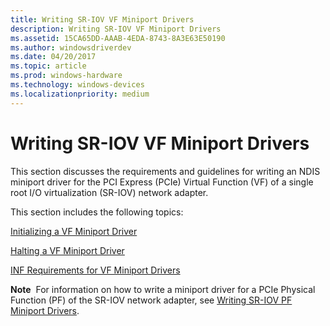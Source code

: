 ```yaml
---
title: Writing SR-IOV VF Miniport Drivers
description: Writing SR-IOV VF Miniport Drivers
ms.assetid: 15CA65DD-AAAB-4EDA-8743-8A3E63E50190
ms.author: windowsdriverdev
ms.date: 04/20/2017
ms.topic: article
ms.prod: windows-hardware
ms.technology: windows-devices
ms.localizationpriority: medium
---
```


# Writing SR-IOV VF Miniport Drivers


This section discusses the requirements and guidelines for writing an NDIS miniport driver for the PCI Express (PCIe) Virtual Function (VF) of a single root I/O virtualization (SR-IOV) network adapter.

This section includes the following topics:

[Initializing a VF Miniport Driver](initializing-a-vf-miniport-driver.md)

[Halting a VF Miniport Driver](halting-a-vf-miniport-driver.md)

[INF Requirements for VF Miniport Drivers](inf-requirements-for-vf-miniport-drivers.md)

**Note**  For information on how to write a miniport driver for a PCIe Physical Function (PF) of the SR-IOV network adapter, see [Writing SR-IOV PF Miniport Drivers](writing-sr-iov-pf-miniport-drivers.md).

 

 

 





